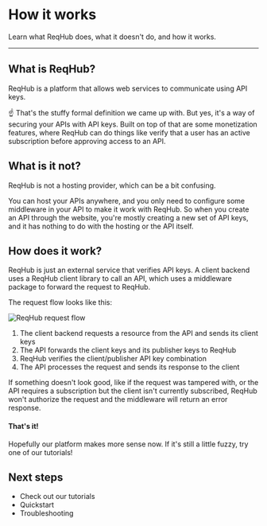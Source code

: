 
# How it works

Learn what ReqHub does, what it doesn't do, and how it works.

----

## What is ReqHub?

ReqHub is a platform that allows web services to communicate using API keys.

&#x261d; That's the stuffy formal definition we came up with. But yes, it's a way of securing your APIs with API keys.
Built on top of that are some monetization features, where ReqHub can do things like verify that a user has an active subscription
before approving access to an API.

## What is it not?

ReqHub is not a hosting provider, which can be a bit confusing.

You can host your APIs anywhere, and you only need to
configure some middleware in your API to make it work with ReqHub. So when you create an API through the website,
you're mostly creating a new set of API keys, and it has nothing to do with the hosting or the API itself.

## How does it work?

ReqHub is just an external service that verifies API keys. A client backend uses a ReqHub client library to call an API,
which uses a middleware package to forward the request to ReqHub.

The request flow looks like this:

![ReqHub request flow](https://reqhubprod.blob.core.windows.net/public/docs/flow-diagram-raw.png)

1. The client backend requests a resource from the API and sends its client keys
2. The API forwards the client keys and its publisher keys to ReqHub
3. ReqHub verifies the client/publisher API key combination
4. The API processes the request and sends its response to the client

If something doesn't look good, like if the request was tampered with, or the API requires a subscription but the client isn't currently subscribed,
ReqHub won't authorize the request and the middleware will return an error response.

#### That's it!

Hopefully our platform makes more sense now. If it's still a little fuzzy, try one of our tutorials!

## Next steps

* Check out our tutorials
* Quickstart
* Troubleshooting

